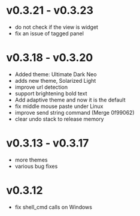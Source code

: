 # v0.3.21 - v0.3.23

 - do not check if the view is widget
 - fix an issue of tagged panel


# v0.3.18 - v0.3.20

- Added theme: Ultimate Dark Neo
- adds new theme, Solarized Light
- improve url detection
- support brightening bold text
- Add adaptive theme and now it is the default
- fix middle mouse paste under Linux
- improve send string command (Merge 0f99062)
- clear undo stack to release memory


# v0.3.13 - v0.3.17

- more themes
- various bug fixes

# v0.3.12

- fix shell_cmd calls on Windows
